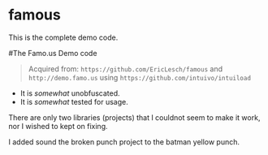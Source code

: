 famous
======
This is the complete demo code. 

#The Famo.us Demo code

> Acquired from: `https://github.com/EricLesch/famous` and `http://demo.famo.us` using `https://github.com/intuivo/intuiload`

- It is *somewhat* unobfuscated.
- It is *somewhat* tested for usage.

There are only two libraries (projects) that I couldnot seem to make it work, 
nor I wished to kept on fixing. 

I added sound the broken punch project to the batman yellow punch. 



